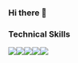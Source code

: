 ### Hi there 👋

<!--
**bottlesun/bottlesun** is a ✨ _special_ ✨ repository because its `README.md` (this file) appears on your GitHub profile.

Here are some ideas to get you started:

- 🔭 I’m currently working on ...
- 🌱 I’m currently learning ...
- 👯 I’m looking to collaborate on ...
- 🤔 I’m looking for help with ...
- 💬 Ask me about ...
- 📫 How to reach me: ...
- 😄 Pronouns: ...
- ⚡ Fun fact: ...
-->


### Technical Skills
 
<div style="display:flex">
<img src="https://img.shields.io/badge/HTML5-E34F26?style=flat&logo=HTML5&logoColor=white"/>
<img src="https://img.shields.io/badge/CSS3-325aa8?style=flat&logo=CSS3&logoColor=white"/>
<img src="https://img.shields.io/badge/JavaScript-FFCA28?style=flat&logo=JavaScript&logoColor=000000"/>
<img src="https://img.shields.io/badge/TypeScript-3178C6?logo=TypeScript&logoColor=FFF&style=flat"/>
<img src="https://img.shields.io/badge/React-61DAFB?style=flat&logo=React&logoColor=000000"/>

<!--
<img src="https://img.shields.io/badge/Node.js-7532a8?style=flat&logo=Node.js&logoColor=white"/>
<img src="https://img.shields.io/badge/Next.js-32a8a4?style=flat&logo=Next.js&logoColor=white"/>
-->
 </div>
 <br /><br />
 
 
